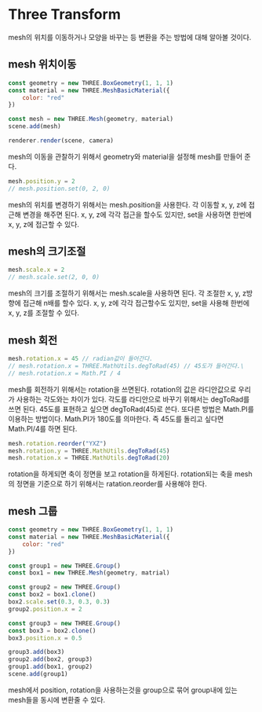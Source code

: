 # Three Transform

mesh의 위치를 이동하거나 모양을 바꾸는 등 변환을 주는 방법에 대해 알아볼 것이다.

## mesh 위치이동

```jsx
const geometry = new THREE.BoxGeometry(1, 1, 1)
const material = new THREE.MeshBasicMaterial({
    color: "red"
})

const mesh = new THREE.Mesh(geometry, material)
scene.add(mesh)

renderer.render(scene, camera)
```

mesh의 이동을 관찰하기 위해서 geometry와 material을 설정해 mesh를 만들어 준다. 

```jsx
mesh.position.y = 2
// mesh.position.set(0, 2, 0)
```

mesh의 위치를 변경하기 위해서는 mesh.position을 사용한다. 각 이동할 x, y, z에 접근해 변경을 해주면 된다. x, y, z에 각각 접근을 할수도 있지만, set을 사용하면 한번에 x, y, z에 접근할 수 있다.

## mesh의 크기조절

```jsx
mesh.scale.x = 2
// mesh.scale.set(2, 0, 0)
```

mesh의 크기를 조절하기 위해서는 mesh.scale을 사용하면 된다. 각 조절한 x, y, z방향에 접근해 n배를 할수 있다. x, y, z에 각각 접근할수도 있지만, set을 사용해 한번에 x, y, z를 조절할 수 있다.

## mesh 회전

```jsx
mesh.rotation.x = 45 // radian값이 들어간다.
// mesh.rotation.x = THREE.MathUtils.degToRad(45) // 45도가 들어간다.\
// mesh.rotation.x = Math.PI / 4
```

mesh를 회전하기 위해서는 rotation을 쓰면된다. rotation의 값은 라디안값으로 우리가 사용하는 각도와는 차이가 있다. 각도를 라디안으로 바꾸기 위해서는 degToRad를 쓰면 된다. 45도를 표현하고 싶으면 degToRad(45)로 쓴다. 또다른 방법은 Math.PI를 이용하는 방법이다. Math.PI가 180도를 의마한다. 즉 45도를 돌리고 싶다면 Math.PI/4를 하면 된다. 

```jsx
mesh.rotation.reorder("YXZ")
mesh.rotation.y = THREE.MathUtils.degToRad(45)
mesh.rotation.x = THREE.MathUtils.degToRad(20)
```

rotation을 하게되면 축이 정면을 보고 rotation을 하게된다. rotation되는 축을 mesh의 정면을 기준으로 하기 위해서는 ratation.reorder를 사용해야 한다.

## mesh 그룹

```jsx
const geometry = new THREE.BoxGeometry(1, 1, 1)
const material = new THREE.MeshBasicMaterial({
    color: "red"
})

const group1 = new THREE.Group()
const box1 = new THREE.Mesh(geometry, matrial)

const group2 = new THREE.Group()
const box2 = box1.clone()
box2.scale.set(0.3, 0.3, 0.3)
group2.position.x = 2

const group3 = new THREE.Group()
const box3 = box2.clone()
box3.position.x = 0.5

group3.add(box3)
group2.add(box2, group3)
group1.add(box1, group2)
scene.add(group1)
```

mesh에서 position, rotation을 사용하는것을 group으로 묶어 group내에 있는 mesh들을 동시에 변환줄 수 있다.
